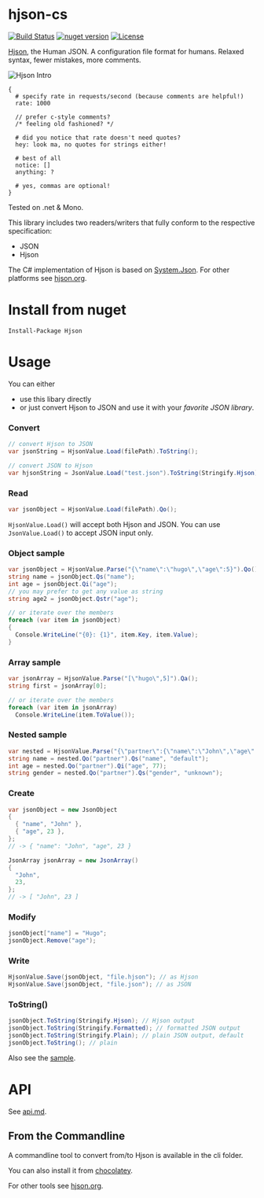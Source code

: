 # hjson-cs

[![Build Status](https://img.shields.io/travis/hjson/hjson-cs.svg?style=flat-square)](http://travis-ci.org/hjson/hjson-cs)
[![nuget version](https://img.shields.io/nuget/v/Hjson.svg?style=flat-square)](https://www.nuget.org/packages/Hjson/)
[![License](https://img.shields.io/github/license/hjson/hjson-cs.svg?style=flat-square)](https://github.com/hjson/hjson-cs/blob/master/LICENSE)

[Hjson](http://hjson.org), the Human JSON. A configuration file format for humans. Relaxed syntax, fewer mistakes, more comments.

![Hjson Intro](http://hjson.org/hjson1.gif)

```
{
  # specify rate in requests/second (because comments are helpful!)
  rate: 1000

  // prefer c-style comments?
  /* feeling old fashioned? */

  # did you notice that rate doesn't need quotes?
  hey: look ma, no quotes for strings either!

  # best of all
  notice: []
  anything: ?

  # yes, commas are optional!
}
```

Tested on .net & Mono.

This library includes two readers/writers that fully conform to the respective specification:

- JSON
- Hjson

The C# implementation of Hjson is based on [System.Json](https://github.com/mono/mono). For other platforms see [hjson.org](http://hjson.org).

# Install from nuget

```
Install-Package Hjson
```

# Usage

You can either

- use this libary directly
- or just convert Hjson to JSON and use it with your *favorite JSON library*.

### Convert

```c#
// convert Hjson to JSON
var jsonString = HjsonValue.Load(filePath).ToString();

// convert JSON to Hjson
var hjsonString = JsonValue.Load("test.json").ToString(Stringify.Hjson);
```

### Read

```c#
var jsonObject = HjsonValue.Load(filePath).Qo();
```

`HjsonValue.Load()` will accept both Hjson and JSON. You can use `JsonValue.Load()` to accept JSON input only.

### Object sample

```c#
var jsonObject = HjsonValue.Parse("{\"name\":\"hugo\",\"age\":5}").Qo();
string name = jsonObject.Qs("name");
int age = jsonObject.Qi("age");
// you may prefer to get any value as string
string age2 = jsonObject.Qstr("age");

// or iterate over the members
foreach (var item in jsonObject)
{
  Console.WriteLine("{0}: {1}", item.Key, item.Value);
}
```

### Array sample

```c#
var jsonArray = HjsonValue.Parse("[\"hugo\",5]").Qa();
string first = jsonArray[0];

// or iterate over the members
foreach (var item in jsonArray)
  Console.WriteLine(item.ToValue());
```

### Nested sample

```c#
var nested = HjsonValue.Parse("{\"partner\":{\"name\":\"John\",\"age\":23}}").Qo();
string name = nested.Qo("partner").Qs("name", "default");
int age = nested.Qo("partner").Qi("age", 77);
string gender = nested.Qo("partner").Qs("gender", "unknown");
```

### Create

```c#
var jsonObject = new JsonObject
{
  { "name", "John" },
  { "age", 23 },
};
// -> { "name": "John", "age", 23 }

JsonArray jsonArray = new JsonArray()
{
  "John",
  23,
};
// -> [ "John", 23 ]
```

### Modify

```c#
jsonObject["name"] = "Hugo";
jsonObject.Remove("age");
```

### Write

```c#
HjsonValue.Save(jsonObject, "file.hjson"); // as Hjson
HjsonValue.Save(jsonObject, "file.json"); // as JSON
```

### ToString()

```c#
jsonObject.ToString(Stringify.Hjson); // Hjson output
jsonObject.ToString(Stringify.Formatted); // formatted JSON output
jsonObject.ToString(Stringify.Plain); // plain JSON output, default
jsonObject.ToString(); // plain
```

Also see the [sample](sample).

# API

See [api.md](api.md).

## From the Commandline

A commandline tool to convert from/to Hjson is available in the cli folder.

You can also install it from [chocolatey](https://chocolatey.org/packages/hjson).

For other tools see [hjson.org](http://hjson.org).
